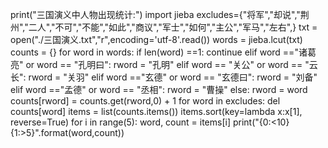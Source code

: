 print("三国演义中人物出现统计:")
import jieba
excludes={"将军","却说","荆州","二人","不可","不能","如此","商议","军士","如何","主公","军马","左右",}
txt = open("./三国演义.txt","r",encoding='utf-8'.read())
words = jieba.lcut(txt)
counts = {}
for word in words:
    if len(word) ==1:
        continue
    elif word =="诸葛亮" or word == "孔明曰":
        rword = "孔明"
    elif word == "关公" or word == "云长":
        rword = "关羽"
    elif word =="玄德" or word == "玄德曰":
        rword = "刘备"
    elif word =="孟德" or word == "丞相":
        rword = "曹操"
    else:
         rword = word
    counts[rword] = counts.get(rword,0) + 1
for word in excludes:
    del counts[word]
items = list(counts.items())
items.sort(key=lambda x:x[1], reverse=True)
for i in range(5):
    word, count = items[i]
    print("{0:<10}{1:>5}".format(word,count))
